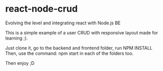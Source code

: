 # react-node-crud
Evolving the level and integrating react with Node.js BE

This is a simple example of a user CRUD with responsive layout made for learning ;).

Just clone it, go to the backend and frontend folder, run NPM INSTALL
Then, use the command: npm start in each of the folders too.

Then enjoy ;D
